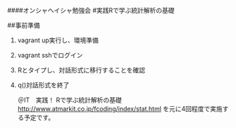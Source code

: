 ####オンシャヘイシャ勉強会
#実践Rで学ぶ統計解析の基礎


##事前準備
1. vagrant up実行し、環境準備
2. vagrant sshでログイン
3. Rとタイプし、対話形式に移行することを確認
4. q()対話形式を終了


	＠IT　実践！ Rで学ぶ統計解析の基礎
	http://www.atmarkit.co.jp/fcoding/index/stat.html
	を元に4回程度で実施する予定です。

